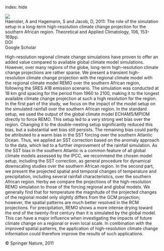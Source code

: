 index: hide

<div class="Citation">
    <div class="Citation-thumb CitationThumb-linked"  data-href="https://doi.org/10.1007/s00704-011-0420-1">
      <img src="https://static.claimspace.cloud/climate-study-static/refs/thumbs/14/Haensler_et_al_2011-thumb.png" />
    </div>

  <div class="Citation-body">
    <div class="Citation-text">Haensler, A and Hagemann, S and Jacob, D, 2011: The role of the simulation setup in a long-term high-resolution climate change projection for the southern African region. <span class="Article-journal">Theoretical and Applied Climatology, </span><span class="Article-volume">106, </span>153-169pp.</div>
    <div class="Citation-links">
      <div class="CitationLink" data-href="https://doi.org/10.1007/s00704-011-0420-1">
        <div class="CitationLink-icon CitationLink-Doi"></div>
        <div class="CitationLink-text">DOI</div>
      </div>
      <div class="CitationLink" data-href="https://scholar.google.com/scholar?q=10.1007/s00704-011-0420-1">
        <div class="CitationLink-icon CitationLink-Scholar"></div>
        <div class="CitationLink-text">Google Scholar</div>
      </div>
    </div>
  </div>
</div>

High-resolution regional climate change simulations have proven to offer an added value compared to available global climate model simulations. However, over many regions of the globe, long-term high-resolution climate change projections are rather sparse. We present a transient high-resolution climate change projection with the regional climate model with the regional climate model REMO over the southern African region, following the SRES A1B emission scenario. The simulation was conducted at 18 km grid spacing for the period from 1960 to 2100, making it to the longest available climate change projection at such a high resolution for the region. In the first part of the study, we focus on the impact of the model setup on the simulated rainfall over the southern African region. In the standard setup, we used the output of the global climate model ECHAM5/MPIOM directly to force REMO. This setup led to a very strong wet bias over the region. Changing it to the double-nesting setup significantly reduced this bias, but a substantial wet bias still persists. The remaining bias could partly be attributed to a warm bias in the SST forcing over the southern Atlantic Ocean. Thus, we applied an SST correction based on the anomaly approach to the data, which led to a further improvement of the rainfall simulation. As the SST bias in the southern Atlantic is a common feature of all global climate models assessed by the IPCC, we recommend the chosen model setup, including the SST correction, as general procedure for dynamical downscaling studies over the southern African region. In the second part, we present the projected spatial and temporal changes of temperature and precipitation, including several rainfall characteristics, over the southern African region. Herby we compare the projections of the high-resolution REMO simulation to those of the forcing regional and global models. We generally find that for temperature the magnitude of the projected changes of the regional model only slightly differs from the GCM projection; however, the spatial patterns are much better resolved in the RCM projections. For precipitation, REMO shows a more intense drying toward the end of the twenty-first century than it is simulated by the global model. This can have a major influence when investigating the impacts of future climate change on a regional or even local scale. In combination with the improved spatial patterns, the application of high-resolution climate change information could therefore improve the results of such applications.

<div class="Citation-copy">
&copy; Springer Nature, 2011
</div>